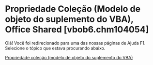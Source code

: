 
# Propriedade Coleção (Modelo de objeto do suplemento do VBA), Office Shared [vbob6.chm104054]

Olá! Você foi redirecionado para uma das nossas páginas de Ajuda F1. Selecione o tópico que estava procurando abaixo.

[Propriedade coleção (modelo de objeto do suplemento do VBA)](http://msdn.microsoft.com/library/98a29080-a9e9-9235-64aa-4bcb8ee46034%28Office.15%29.aspx)
